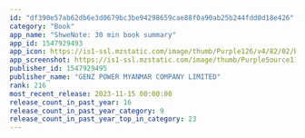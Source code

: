 ```yaml
---
id: "df390e57ab62db6e3d0679bc3be94298659cae88f0a90ab25b244fdd0d18e426"
category: "Book"
app_name: "ShweNote: 30 min book summary"
app_id: 1547929493
app_icon: https://is1-ssl.mzstatic.com/image/thumb/Purple126/v4/82/02/bf/8202bffb-80df-b512-2704-828a4bf62b13/AppIcon-0-0-1x_U007emarketing-0-10-0-0-85-220.png/1024x1024bb.png
app_screenshot: https://is1-ssl.mzstatic.com/image/thumb/PurpleSource116/v4/62/61/c9/6261c9be-3017-a45b-ff3a-ee4fb6301672/f412b625-35c7-4d02-874b-6ff15bfa1d78_SN-AppPre-P2.1.jpg/1242x2688bb.png
publisher_id: 1547929495
publisher_name: "GENZ POWER MYANMAR COMPANY LIMITED"
rank: 216
most_recent_release: 2023-11-15 00:00:00
release_count_in_past_year: 16
release_count_in_past_year_category: 9
release_count_in_past_year_top_in_category: 23
---
```

